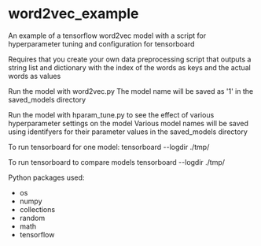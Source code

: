 # word2vec_example
An example of a tensorflow word2vec model with a script for hyperparameter tuning and configuration for tensorboard

Requires that you create your own data preprocessing script that outputs a string list and dictionary with the index of the words as keys and the actual words as values

Run the model with word2vec.py
The model name will be saved as '1' in the saved_models directory

Run the model with hparam_tune.py to see the effect of various hyperparameter settings on the model
Various model names will be saved using identifyers for their parameter values in the saved_models directory

To run tensorboard for one model:
tensorboard --logdir ./tmp/<model-name>

To run tensorboard to compare models
tensorboard --logdir ./tmp/

Python packages used:
- os
- numpy
- collections
- random
- math
- tensorflow
